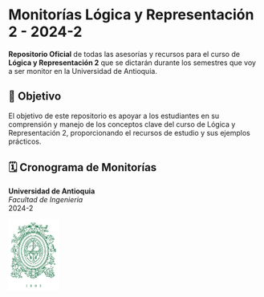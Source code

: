# Monitorías Lógica y Representación 2 - 2024-2

**Repositorio Oficial** de todas las asesorías y recursos para el curso de **Lógica y Representación 2** que se dictarán durante los semestres que voy a ser monitor en la Universidad de Antioquia.

## 🎯 Objetivo
El objetivo de este repositorio es apoyar a los estudiantes en su comprensión y manejo de los conceptos clave del curso de Lógica y Representación 2, proporcionando el recursos de estudio y sus ejemplos prácticos.

## 🗓️ Cronograma de Monitorías



**Universidad de Antioquia**  
_Facultad de Ingenieria_  
2024-2
<p align="left">
  <img src="https://github.com/freddyduitama/images/blob/master/logo.png?raw=true" alt="Universidad de Antioquia" width="100"/>
</p>
